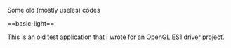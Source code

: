 Some old (mostly useles) codes

==basic-light==

This is an old test application that I wrote for an OpenGL ES1 driver project.







